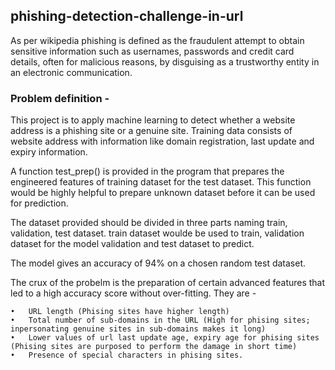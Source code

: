 ## phishing-detection-challenge-in-url

As per wikipedia phishing is defined as the fraudulent attempt to obtain sensitive information such as usernames, passwords and credit card details, often for malicious reasons, by disguising as a trustworthy entity in an electronic communication.

### Problem definition -

This project is to apply machine learning to detect whether a website address is a phishing site or a genuine site. Training data consists of website address with information like domain registration, last update and expiry information. 

A function test_prep() is provided in the program that prepares the engineered features of training dataset for the test dataset. This function would be highly helpful to prepare unknown dataset before it can be used for prediction. 

The dataset provided should be divided in three parts naming train, validation, test dataset. train dataset woulde be used to train, validation dataset for the model validation and test dataset to predict. 

The model gives an accuracy of 94% on a chosen random test dataset.

The crux of the probelm is the preparation of certain advanced features that led to a high accuracy score without over-fitting. They are -

    •	URL length (Phising sites have higher length)  
    •	Total number of sub-domains in the URL (High for phising sites; inpersonating genuine sites in sub-domains makes it long)  
    •	Lower values of url last update age, expiry age for phising sites (Phising sites are purposed to perform the damage in short time)  
    •	Presence of special characters in phising sites.
  


